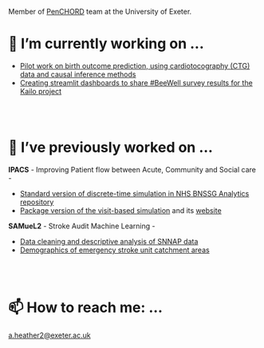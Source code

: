 Member of [PenCHORD](https://github.com/penchord) team at the University of Exeter.

# 🌱 I’m currently working on ...
* [Pilot work on birth outcome prediction, using cardiotocography (CTG) data and causal inference methods](https://github.com/birth-outcomes)
* [Creating streamlit dashboards to share #BeeWell survey results for the Kailo project](https://github.com/orgs/kailo-beewell/repositories)

<br/><br/>

# 🔭 I’ve previously worked on ...

**IPACS** - Improving Patient flow between Acute, Community and Social care -
* [Standard version of discrete-time simulation in NHS BNSSG Analytics repository](https://github.com/nhs-bnssg-analytics/ipacs-model)
* [Package version of the visit-based simulation](https://github.com/amyheather/ipacs) and its [website](https://amyheather.github.io/ipacs/)

**SAMueL2** - Stroke Audit Machine Learning -
* [Data cleaning and descriptive analysis of SNNAP data](https://github.com/samuel-book/samuel_2_data_prep)
* [Demographics of emergency stroke unit catchment areas](https://github.com/samuel-book/stroke_unit_demographics)

<br/><br/>

# 📫 How to reach me: ...
a.heather2@exeter.ac.uk
